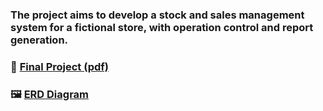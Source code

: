 ### The project aims to develop a stock and sales management system for a fictional store, with operation control and report generation.

### 📄 <a href="https://github.com/vittordallacqua/Databases/blob/master/pdf/Trabalho%20Final%20-%20Vittor%20Dallacqua.pdf"> Final Project (pdf)</a>

### 🖼️ <a href="https://github.com/vittordallacqua/Databases/blob/master/img/ERD.png"> ERD Diagram</a>

